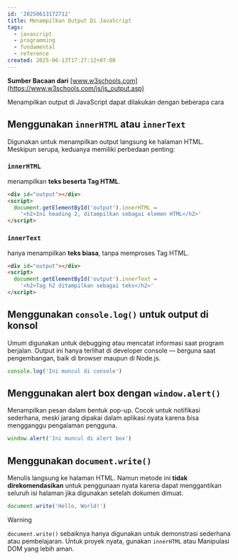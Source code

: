 ```yaml
---
id: '20250613172712'
title: Menampilkan Output Di JavaScript
tags:
  - javascript
  - programming
  - fundamental
  - reference
created: 2025-06-13T17:27:12+07:00
---
```


**Sumber Bacaan dari** [www.w3schools.com](https://www.w3schools.com/js/js_output.asp)

Menampilkan output di JavaScript dapat dilakukan dengan beberapa cara

## Menggunakan `innerHTML` atau `innerText`

Digunakan untuk menampilkan output langsung ke halaman HTML. Meskipun serupa, keduanya memiliki perbedaan penting:

### `innerHTML`

menampilkan **teks beserta Tag HTML**.

```html
<div id="output"></div>
<script>
  document.getElementById('output').innerHTML =
    '<h2>Ini heading 2, ditampilkan sebagai elemen HTML</h2>'
</script>
```

### `innerText`

hanya menampilkan **teks biasa**, tanpa memproses Tag HTML.

```html
<div id="output"></div>
<script>
  document.getElementById('output').innerText =
    '<h2>Tag h2 ditampilkan sebagai teks</h2>'
</script>
```

## Menggunakan `console.log()` untuk output di konsol

Umum digunakan untuk debugging atau mencatat informasi saat program berjalan. Output ini hanya terlihat di developer console — berguna saat pengembangan, baik di browser maupun di Node.js.

```javascript
console.log('Ini muncul di console')
```

## Menggunakan alert box dengan `window.alert()`

Menampilkan pesan dalam bentuk pop-up. Cocok untuk notifikasi sederhana, meski jarang dipakai dalam aplikasi nyata karena bisa mengganggu pengalaman pengguna.

```javascript
window.alert('Ini muncul di alert box')
```

## Menggunakan `document.write()`

Menulis langsung ke halaman HTML. Namun metode ini **tidak direkomendasikan** untuk penggunaan nyata karena dapat menggantikan seluruh isi halaman jika digunakan setelah dokumen dimuat.

```javascript
document.write('Hello, World!')
```

> [!warning]
>
> `document.write()` sebaiknya hanya digunakan untuk demonstrasi sederhana atau pembelajaran. Untuk proyek nyata, gunakan `innerHTML` atau Manipulasi DOM yang lebih aman.
